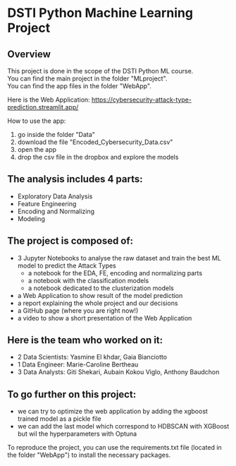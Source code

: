 # DSTI Python Machine Learning Project

## Overview
This project is done in the scope of the DSTI Python ML course.  
You can find the main project in the folder "MLproject".  
You can find the app files in the folder "WebApp".   
    
    
Here is the Web Application: https://cybersecurity-attack-type-prediction.streamlit.app/  

How to use the app:
1) go inside the folder "Data"
2) download the file "Encoded_Cybersecurity_Data.csv"
3) open the app
4) drop the csv file in the dropbox and explore the models


## The analysis includes 4 parts:
- Exploratory Data Analysis
- Feature Engineering
- Encoding and Normalizing
- Modeling


## The project is composed of:
- 3 Jupyter Notebooks to analyse the raw dataset and train the best ML model to predict the Attack Types
  - a notebook for the EDA, FE, encoding and normalizing parts
  - a notebook with the classification models
  - a notebook dedicated to the clusterization models
- a Web Application to show result of the model prediction
- a report explaining the whole project and our decisions
- a GitHub page (where you are right now!)
- a video to show a short presentation of the Web Application


## Here is the team who worked on it:
- 2 Data Scientists: Yasmine El khdar, Gaia Bianciotto
- 1 Data Engineer: Marie-Caroline Bertheau
- 3 Data Analysts: Giti Shekari, Aubain Kokou Viglo, Anthony Baudchon


## To go further on this project:
- we can try to optimize the web application by adding the xgboost trained model as a pickle file
- we can add the last model which correspond to HDBSCAN with XGBoost but wil the hyperparameters with Optuna


To reproduce the project, you can use the requirements.txt file (located in the folder "WebApp") to install the necessary packages.
